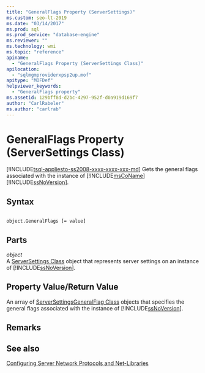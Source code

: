```yaml
---
title: "GeneralFlags Property (ServerSettings)"
ms.custom: seo-lt-2019
ms.date: "03/14/2017"
ms.prod: sql
ms.prod_service: "database-engine"
ms.reviewer: ""
ms.technology: wmi
ms.topic: "reference"
apiname: 
  - "GeneralFlags Property (ServerSettings Class)"
apilocation: 
  - "sqlmgmproviderxpsp2up.mof"
apitype: "MOFDef"
helpviewer_keywords: 
  - "GeneralFlags property"
ms.assetid: 129bff8d-d2bc-4297-952f-d0a919d169f7
author: "CarlRabeler"
ms.author: "carlrab"
---
```

# GeneralFlags Property (ServerSettings Class)
[!INCLUDE[tsql-appliesto-ss2008-xxxx-xxxx-xxx-md](../../../includes/tsql-appliesto-ss2008-xxxx-xxxx-xxx-md.md)]
  Gets the general flags associated with the instance of [!INCLUDE[msCoName](../../../includes/msconame-md.md)] [!INCLUDE[ssNoVersion](../../../includes/ssnoversion-md.md)].  
  
## Syntax  
  
```  
  
object.GeneralFlags [= value]  
```  
  
## Parts  
 *object*  
 A [ServerSettings Class](../../../relational-databases/wmi-provider-configuration-classes/serversettings-class/serversettings-class.md) object that represents server settings on an instance of [!INCLUDE[ssNoVersion](../../../includes/ssnoversion-md.md)].  
  
## Property Value/Return Value  
 An array of [ServerSettingsGeneralFlag Class](../../../relational-databases/wmi-provider-configuration-classes/serversettingsgeneralflag-class/serversettingsgeneralflag-class.md) objects that specifies the general flags associated with the instance of [!INCLUDE[ssNoVersion](../../../includes/ssnoversion-md.md)].  
  
## Remarks  
  
## See also  
 [Configuring Server Network Protocols and Net-Libraries](https://msdn.microsoft.com/library/ms177485\(v=sql.100\).aspx)  
  
  
